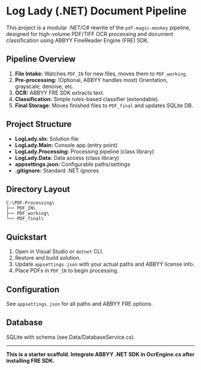 # Log Lady (.NET) Document Pipeline

This project is a modular .NET/C# rewrite of the `pdf-magic-monkey` pipeline, designed for high-volume PDF/TIFF OCR processing and document classification using ABBYY FineReader Engine (FRE) SDK.

## Pipeline Overview

1. **File Intake:** Watches `PDF_IN` for new files, moves them to `PDF_working`.
2. **Pre-processing:** (Optional, ABBYY handles most) Orientation, grayscale, denoise, etc.
3. **OCR:** ABBYY FRE SDK extracts text.
4. **Classification:** Simple rules-based classifier (extendable).
5. **Final Storage:** Moves finished files to `PDF_final` and updates SQLite DB.

## Project Structure

- **LogLady.sln:** Solution file
- **LogLady.Main:** Console app (entry point)
- **LogLady.Processing:** Processing pipeline (class library)
- **LogLady.Data:** Data access (class library)
- **appsettings.json:** Configurable paths/settings
- **.gitignore:** Standard .NET ignores

## Directory Layout

```
C:\PDF-Processing\
├── PDF_IN\
├── PDF_working\
└── PDF_final\
```

## Quickstart

1. Open in Visual Studio or `dotnet` CLI.
2. Restore and build solution.
3. Update `appsettings.json` with your actual paths and ABBYY license info.
4. Place PDFs in `PDF_IN` to begin processing.

## Configuration

See `appsettings.json` for all paths and ABBYY FRE options.

## Database

SQLite with schema (see Data/DatabaseService.cs).

---

**This is a starter scaffold. Integrate ABBYY .NET SDK in OcrEngine.cs after installing FRE SDK.**
